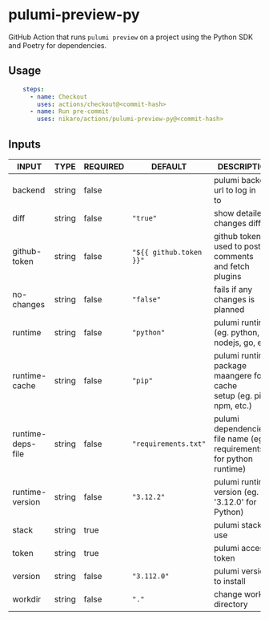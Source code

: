 # pulumi-preview-py

GitHub Action that runs `pulumi preview` on a project using the Python SDK and Poetry for dependencies.

## Usage

```yaml
    steps:
      - name: Checkout
        uses: actions/checkout@<commit-hash>
      - name: Run pre-commit
        uses: nikaro/actions/pulumi-preview-py@<commit-hash>
```

## Inputs

<!-- AUTO-DOC-INPUT:START - Do not remove or modify this section -->

|       INPUT       |  TYPE  | REQUIRED |         DEFAULT         |                                DESCRIPTION                                |
|-------------------|--------|----------|-------------------------|---------------------------------------------------------------------------|
|      backend      | string |  false   |                         |                   pulumi backend url to log in <br>to                     |
|       diff        | string |  false   |        `"true"`         |                        show detailed changes diff                         |
|   github-token    | string |  false   | `"${{ github.token }}"` |         github token used to post comments <br>and fetch plugins          |
|    no-changes     | string |  false   |        `"false"`        |                      fails if any changes is planned                      |
|      runtime      | string |  false   |       `"python"`        |              pulumi runtime (eg. python, nodejs, go, etc.)                |
|   runtime-cache   | string |  false   |         `"pip"`         | pulumi runtime package maangere for cache <br>setup (eg. pip, npm, etc.)  |
| runtime-deps-file | string |  false   |  `"requirements.txt"`   | pulumi dependencies file name (eg. requirements.txt for python runtime)   |
|  runtime-version  | string |  false   |       `"3.12.2"`        |             pulumi runtime version (eg. '3.12.0' for Python)              |
|       stack       | string |   true   |                         |                            pulumi stack to use                            |
|       token       | string |   true   |                         |                            pulumi access token                            |
|      version      | string |  false   |       `"3.112.0"`       |                         pulumi version to install                         |
|      workdir      | string |  false   |          `"."`          |                         change working directory                          |

<!-- AUTO-DOC-INPUT:END -->
